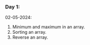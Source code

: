 ### Day 1:
02-05-2024:
1) Minimum and maximum in an array.
2) Sorting an array.
3) Reverse an array.